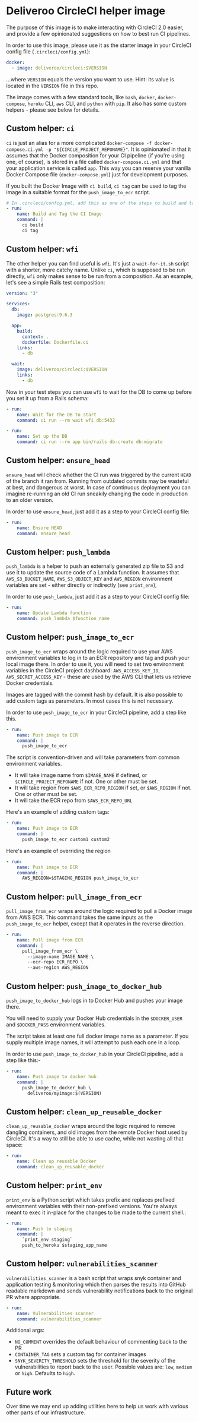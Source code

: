 # Deliveroo CircleCI helper image

The purpose of this image is to make interacting with CircleCI 2.0 easier, and provide a few opinionated suggestions on how to best run CI pipelines.

In order to use this image, please use it as the starter image in your CircleCI config file (`.circleci/config.yml`):

```yaml
docker:
  - image: deliveroo/circleci:$VERSION
```

...where `VERSION` equals the version you want to use. Hint: its value is located in the `VERSION` file in this repo.

The image comes with a few standard tools, like `bash`, `docker`, `docker-compose`, `heroku` CLI, `aws` CLI, and `python` with `pip`. It also has some custom helpers - please see below for details.

## Custom helper: `ci`

`ci` is just an alias for a more complicated `docker-compose -f
docker-compose.ci.yml -p "${CIRCLE_PROJECT_REPONAME}"`. It is opinionated in
that it assumes that the Docker composition for your CI pipeline (if you're
using one, of course), is stored in a file called `docker-compose.ci.yml` and
that your application service is called `app`. This way you can reserve your
vanilla Docker Compose file (`docker-compose.yml`) just for development
purposes.

If you built the Docker Image with `ci build`, `ci tag` can be used to tag the
image in a suitable format for the `push_image_to_ecr` script.

```yaml
# In .circleci/config.yml, add this as one of the steps to build and tag the Docker image
- run:
    name: Build and Tag the CI Image
    command: |
      ci build
      ci tag
```

## Custom helper: `wfi`

The other helper you can find useful is `wfi`. It's just a `wait-for-it.sh` script with a shorter, more catchy name. Unlike `ci`, which is supposed to be run directly, `wfi` only makes sense to be run from a composition. As an example, let's see a simple Rails test composition:

```yaml
version: "3"

services:
  db:
    image: postgres:9.6.3

  app:
    build:
      context: .
      dockerfile: Dockerfile.ci
    links:
      - db

  wait:
    image: deliveroo/circleci:$VERSION
    links:
      - db
```

Now in your test steps you can use `wfi` to wait for the DB to come up before you set it up from a Rails schema:

```yaml
- run:
    name: Wait for the DB to start
    command: ci run --rm wait wfi db:5432

- run:
    name: Set up the DB
    command: ci run --rm app bin/rails db:create db:migrate
```

## Custom helper: `ensure_head`

`ensure_head` will check whether the CI run was triggered by the current `HEAD` of the branch it ran from. Running from outdated commits may be wasteful at best, and dangerous at worst. In case of continuous deployment you can imagine re-running an old CI run sneakily changing the code in production to an older version.

In order to use `ensure_head`, just add it as a step to your CircleCI config file:

```yaml
- run:
    name: Ensure HEAD
    command: ensure_head
```

## Custom helper: `push_lambda`

`push_lambda` is a helper to push an externally generated zip file to S3 and use it to update the source code of a Lambda function. It assumes that `AWS_S3_BUCKET_NAME`, `AWS_S3_OBJECT_KEY` and `AWS_REGION` environment variables are set - either directly or indirectly (see `print_env`),

In order to use `push_lambda`, just add it as a step to your CircleCI config file:

```yaml
- run:
    name: Update Lambda function
    command: push_lambda $function_name
```

## Custom helper: `push_image_to_ecr`

`push_image_to_ecr` wraps around the logic required to use your AWS environment
variables to log in to an ECR repository and tag and push your local image
there. In order to use it, you will need to set two environment variables in
the CircleCI project dashboard: `AWS_ACCESS_KEY_ID`, `AWS_SECRET_ACCESS_KEY` -
these are used by the AWS CLI that lets us retrieve Docker credentials.

Images are tagged with the commit hash by default. It is also possible to add
custom tags as parameters. In most cases this is not necessary.

In order to use `push_image_to_ecr` in your CircleCI pipeline, add a step like
this.

```yaml
- run:
    name: Push image to ECR
    command: |
      push_image_to_ecr
```

The script is convention-driven and will take parameters from common environment
variables.
* It will take image name from `$IMAGE_NAME` if defined, or `$CIRCLE_PROJECT_REPONAME`
  if not. One or other must be set.
* It will take region from `$AWS_ECR_REPO_REGION` if set, or `$AWS_REGION` if not. One
  or other must be set.
* It will take the ECR repo from `$AWS_ECR_REPO_URL`

Here's an example of adding custom tags:

```yaml
- run:
    name: Push image to ECR
    command: |
      push_image_to_ecr custom1 custom2
```

Here's an example of overriding the region

```yaml
- run:
    name: Push image to ECR
    command: |
      AWS_REGION=$STAGING_REGION push_image_to_ecr
```

## Custom helper: `pull_image_from_ecr`

`pull_image_from_ecr` wraps around the logic required to pull a Docker image from AWS ECR.
This command takes the same inputs as the `push_image_to_ecr` helper, except that it operates in the reverse direction.

```yaml
- run:
    name: Pull image from ECR
    command: |
      pull_image_from_ecr \
        --image-name IMAGE_NAME \
        --ecr-repo ECR_REPO \
        --aws-region AWS_REGION
```

## Custom helper: `push_image_to_docker_hub`

`push_image_to_docker_hub` logs in to Docker Hub and pushes your image there.

You will need to supply your Docker Hub credentials in the `$DOCKER_USER` and `$DOCKER_PASS`
environment variables.

The script takes at least one full docker image name as a parameter. If you supply multiple
image names, it will attempt to push each one in a loop.

In order to use `push_image_to_docker_hub` in your CircleCI pipeline, add a step like this:-

```yaml
- run:
    name: Push image to docker hub
    command: |
      push_image_to_docker_hub \
        deliveroo/myimage:$(VERSION)
```

## Custom helper: `clean_up_reusable_docker`

`clean_up_reusable_docker` wraps around the logic required to remove dangling containers, and old images from the remote Docker host used by CircleCI. It's a way to still be able to use cache, while not wasting all that space:

```yaml
- run:
    name: Clean up reusable Docker
    command: clean_up_reusable_docker
```

## Custom helper: `print_env`

`print_env` is a Python script which takes prefix and replaces prefixed environment variables with their non-prefixed versions. You're always meant to exec it in-place for the changes to be made to the current shell.:

```yaml
- run:
    name: Push to staging
    command: |
      `print_env staging`
      push_to_heroku $staging_app_name
```

## Custom helper: `vulnerabilities_scanner`

`vulnerabilities_scanner` is a bash script that wraps snyk container and application testing & monitoring which then parses the results into GitHub readable markdown and sends vulnerability notifications back to the original PR where appropriate.

```yaml
- run:
    name: Vulnerabilities scanner
    command: vulnerabilities_scanner
```

Additional args:

- `NO_COMMENT` overrides the default behaviour of commenting back to the PR
- `CONTAINER_TAG` sets a custom tag for container images 
- `SNYK_SEVERITY_THRESHOLD` sets the threshold for the severity of the vulnerabilities to report back to the user. Possible values are: `low`, `medium` or `high`. Defaults to `high`.

## Future work

Over time we may end up adding utilities here to help us work with various other parts of our infrastructure.

